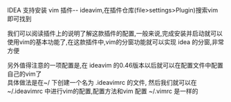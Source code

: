 IDEA 支持安装 vim 插件-- ideavim,在插件仓库(file>settings>Plugin)搜索vim 即可找到  

我们可以阅读插件上的说明了解这款插件的配置,一般来说,完成安装并启动就可以使用vim的基本功能了,在这款插件中,vim的分窗功能就可以实现 idea 的分窗,非常方便  

另外值得注意的一项配置是,在 ideavim 的0.46版本以后就可以在配置文件中配置自己的vim了  
具体做法是在~/ 下创建一个名为 .ideavimrc 的文件,
然后我们就可以在 ~/.ideavimrc 中进行vim的配置,配置方法和vim 配置 ~/.vimrc 是一样的
